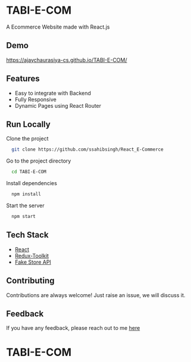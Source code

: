 # TABI-E-COM

A Ecommerce Website made with React.js 


## Demo
https://ajaychaurasiya-cs.github.io/TABI-E-COM/

## Features

- Easy to integrate with Backend
- Fully Responsive
- Dynamic Pages using React Router



## Run Locally

Clone the project

```bash
  git clone https://github.com/ssahibsingh/React_E-Commerce
```

Go to the project directory

```bash
  cd TABI-E-COM
```

Install dependencies

```bash
  npm install
```

Start the server

```bash
  npm start
```



## Tech Stack

* [React](https://reactjs.org/)
* [Redux-Toolkit](https://redux-toolkit.js.org/)
* [Fake Store API](https://fakestoreapi.com/)

## Contributing

Contributions are always welcome!
Just raise an issue, we will discuss it.


## Feedback

If you have any feedback, please reach out to me [here](https://ajaychuarasiya-cs.github.io/)


# TABI-E-COM

